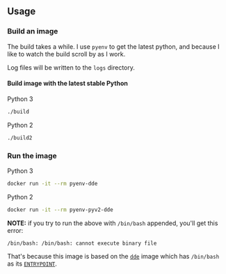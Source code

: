 ## Usage

### Build an image

The build takes a while. I use `pyenv` to get the latest python, and because I like to watch the build scroll by as I work.

Log files will be written to the `logs` directory.

#### Build image with the latest stable Python

Python 3

```sh
./build
```

Python 2

```sh
./build2
```

### Run the image

Python 3

```sh
docker run -it --rm pyenv-dde
```

Python 2

```sh
docker run -it --rm pyenv-pyv2-dde
```

__NOTE:__ if you try to run the above with `/bin/bash` appended, you'll get this error:

```text
/bin/bash: /bin/bash: cannot execute binary file
```

That's because this image is based on the [`dde`](https://github.com/blitterated/docker-dev-env/tree/master) image which has `/bin/bash` as its [`ENTRYPOINT`](https://github.com/blitterated/docker-dev-env/blob/master/Dockerfile#L16).
